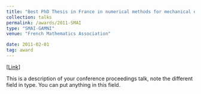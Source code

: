```yaml
---
title: "Best PhD Thesis in France in numerical methods for mechanical engineering"
collection: talks
permalink: /awards/2011-SMAI
type: "SMAI-GAMNI"
venue: "French Mathematics Association"

date: 2011-02-01
tag: award
---
```


[[Link](http://smai.emath.fr/spip.php?article165&lang=en)]

This is a description of your conference proceedings talk, note the different field in type. You can put anything in this field.
